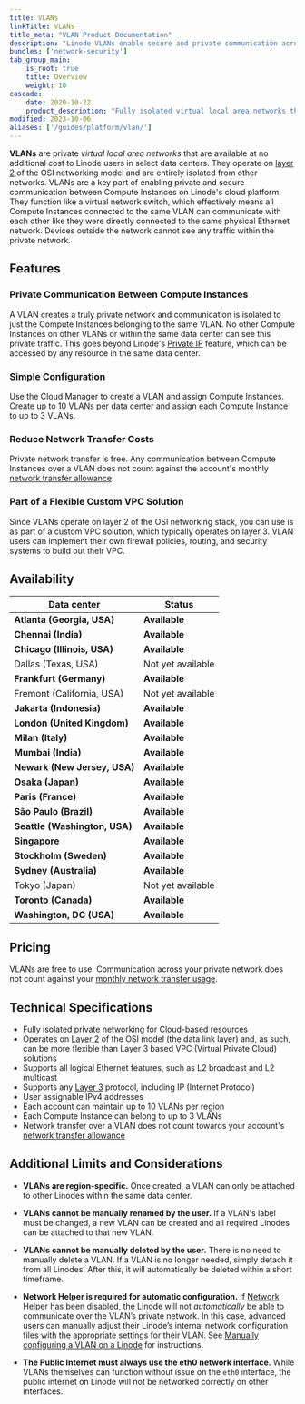 ```yaml
---
title: VLANs
linkTitle: VLANs
title_meta: "VLAN Product Documentation"
description: "Linode VLANs enable secure and private communication across Linodes within the same data center region. This free service is a great way to keep your cloud workloads secure. VLANs are easy to create using the Linode Cloud Manager, API, and CLI."
bundles: ['network-security']
tab_group_main:
    is_root: true
    title: Overview
    weight: 10
cascade:
    date: 2020-10-22
    product_description: "Fully isolated virtual local area networks that enable private communication between cloud-based resources"
modified: 2023-10-06
aliases: ['/guides/platform/vlan/']
---
```


**VLANs** are private *virtual local area networks* that are available at no additional cost to Linode users in select data centers. They operate on [layer 2](https://en.wikipedia.org/wiki/OSI_model#Layer_2:_Data_Link_Layer) of the OSI networking model and are entirely isolated from other networks. VLANs are a key part of enabling private and secure communication between Compute Instances on Linode's cloud platform. They function like a virtual network switch, which effectively means all Compute Instances connected to the same VLAN can communicate with each other like they were directly connected to the same physical Ethernet network. Devices outside the network cannot see any traffic within the private network.

## Features

### Private Communication Between Compute Instances

A VLAN creates a truly private network and communication is isolated to just the Compute Instances belonging to the same VLAN. No other Compute Instances on other VLANs or within the same data center can see this private traffic. This goes beyond Linode's [Private IP](/docs/products/compute/compute-instances/guides/manage-ip-addresses/#types-of-ip-addresses) feature, which can be accessed by any resource in the same data center.

### Simple Configuration

Use the Cloud Manager to create a VLAN and assign Compute Instances. Create up to 10 VLANs per data center and assign each Compute Instance to up to 3 VLANs.

### Reduce Network Transfer Costs

Private network transfer is free. Any communication between Compute Instances over a VLAN does not count against the account's monthly [network transfer allowance](/docs/products/platform/get-started/guides/network-transfer/).

### Part of a Flexible Custom VPC Solution

Since VLANs operate on layer 2 of the OSI networking stack, you can use is as part of a custom VPC solution, which typically operates on layer 3. VLAN users can implement their own firewall policies, routing, and security systems to build out their VPC.

## Availability

| Data center | Status |
| -- | -- |
| **Atlanta (Georgia, USA)** | **Available** |
| **Chennai (India)** | **Available** |
| **Chicago (Illinois, USA)** | **Available** |
| Dallas (Texas, USA) | Not yet available |
| **Frankfurt (Germany)** | **Available** |
| Fremont (California, USA) | Not yet available |
| **Jakarta (Indonesia)** | **Available** |
| **London (United Kingdom)** | **Available** |
| **Milan (Italy)** | **Available** |
| **Mumbai (India)** | **Available** |
| **Newark (New Jersey, USA)** | **Available** |
| **Osaka (Japan)** | **Available** |
| **Paris (France)** | **Available** |
| **São Paulo (Brazil)** | **Available** |
| **Seattle (Washington, USA)** | **Available** |
| **Singapore** | **Available** |
| **Stockholm (Sweden)** | **Available** |
| **Sydney (Australia)** | **Available** |
| Tokyo (Japan) | Not yet available |
| **Toronto (Canada)** | **Available** |
| **Washington, DC (USA)** | **Available** |

## Pricing

VLANs are free to use. Communication across your private network does not count against your [monthly network transfer usage](/docs/products/platform/get-started/guides/network-transfer/).

## Technical Specifications

- Fully isolated private networking for Cloud-based resources
- Operates on [Layer 2](https://en.wikipedia.org/wiki/OSI_model#Layer_2:_Data_link_layer) of the OSI model (the data link layer) and, as such, can be more flexible than Layer 3 based VPC (Virtual Private Cloud) solutions
- Supports all logical Ethernet features, such as L2 broadcast and L2 multicast
- Supports any [Layer 3](https://en.wikipedia.org/wiki/OSI_model#Layer_3:_Network_layer) protocol, including IP (Internet Protocol)
- User assignable IPv4 addresses
- Each account can maintain up to 10 VLANs per region
- Each Compute Instance can belong to up to 3 VLANs
- Network transfer over a VLAN does not count towards your account's [network transfer allowance](/docs/products/platform/get-started/guides/network-transfer/)

## Additional Limits and Considerations

- **VLANs are region-specific.**  Once created, a VLAN can only be attached to other Linodes within the same data center.

- **VLANs cannot be manually renamed by the user.** If a VLAN's label must be changed, a new VLAN can be created and all required Linodes can be attached to that new VLAN.

- **VLANs cannot be manually deleted by the user.** There is no need to manually delete a VLAN. If a VLAN is no longer needed, simply detach it from all Linodes. After this, it will automatically be deleted within a short timeframe.

- **Network Helper is required for automatic configuration.** If [Network Helper](/docs/products/compute/compute-instances/guides/network-helper/) has been disabled, the Linode will not *automatically* be able to communicate over the VLAN’s private network. In this case, advanced users can manually adjust their Linode’s internal network configuration files with the appropriate settings for their VLAN. See [Manually configuring a VLAN on a Linode](/docs/products/networking/vlans/guides/manually-configuring-a-vlan/) for instructions.

- **The Public Internet must always use the eth0 network interface.** While VLANs themselves can function without issue on the `eth0` interface, the public internet on Linode will not be networked correctly on other interfaces.